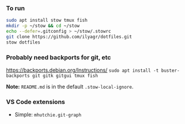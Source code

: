 ### To run

```bash
sudo apt install stow tmux fish
mkdir -p ~/stow && cd ~/stow
echo --defer=.gitconfig > ~/stow/.stowrc
git clone https://github.com/ilyagr/dotfiles.git
stow dotfiles
```

### Probably need backports for git, etc
https://backports.debian.org/Instructions/
`sudo apt install -t buster-backports git gitk gitgui tmux fish`

**Note:** `README.md` is in the default `.stow-local-ignore`.

### VS Code extensions
- Simple: `mhutchie.git-graph`
